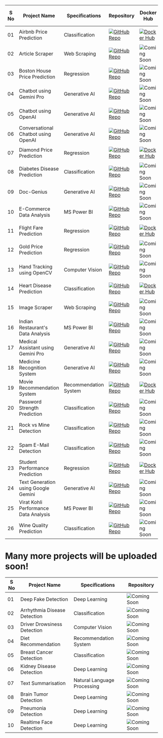 | S No | Project Name | Specifications | Repository | Docker Hub | End-to-End |
| ------------ | -------------- | ---------- | --------- | --------- | --------- |
| 01 | Airbnb Price Prediction | Classification | [![GitHub Repo](https://img.shields.io/badge/GitHub-Repo-blue.svg)](https://github.com/KalyanMurapaka45/End-to-End-Airbnb-Price-Prediction) | [![Docker Hub](https://img.shields.io/badge/Docker%20Hub-Repo-green.svg)](https://hub.docker.com/repository/docker/kalyan45/airbnb-app/general) | <p align="center">✔</p> |
| 02 | Article Scraper | Web Scraping | [![GitHub Repo](https://img.shields.io/badge/GitHub-Repo-blue.svg)](https://github.com/KalyanMurapaka45/Article-Web-Scraping) | ![Coming Soon](https://img.shields.io/badge/Coming-Soon-orange.svg) |
| 03 | Boston House Price Prediction | Regression | [![GitHub Repo](https://img.shields.io/badge/GitHub-Repo-blue.svg)](https://github.com/KalyanMurapaka45/House-Price-Prediction) | ![Coming Soon](https://img.shields.io/badge/Coming-Soon-orange.svg) | <p align="center">✔</p> |
| 04 | Chatbot using Gemini Pro | Generative AI | [![GitHub Repo](https://img.shields.io/badge/GitHub-Repo-blue.svg)](https://github.com/KalyanMurapaka45/Gemini-ChatBot) | ![Coming Soon](https://img.shields.io/badge/Coming-Soon-orange.svg) |
| 05 | Chatbot using OpenAI | Generative AI | [![GitHub Repo](https://img.shields.io/badge/GitHub-Repo-blue.svg)](https://github.com/KalyanMurapaka45/Chatbot-Using-Langchain) | ![Coming Soon](https://img.shields.io/badge/Coming-Soon-orange.svg) |
| 06 | Conversational Chatbot using OpenAI | Generative AI | [![GitHub Repo](https://img.shields.io/badge/GitHub-Repo-blue.svg)](https://github.com/KalyanMurapaka45/Conversational-Chatbot-using-Langchain) | ![Coming Soon](https://img.shields.io/badge/Coming-Soon-orange.svg) |
| 07 | Diamond Price Prediction | Regression | [![GitHub Repo](https://img.shields.io/badge/GitHub-Repo-blue.svg)](https://github.com/KalyanMurapaka45/Getting-Started-with-Gemini) | [![Docker Hub](https://img.shields.io/badge/Docker%20Hub-Repo-green.svg)](https://hub.docker.com/repository/docker/kalyan45/diamond-app/general) | <p align="center">✔</p> |
| 08 | Diabetes Disease Prediction | Classification | [![GitHub Repo](https://img.shields.io/badge/GitHub-Repo-blue.svg)](https://github.com/KalyanMurapaka45/Diabetes-Prediction-using-Machine-Learning) | ![Coming Soon](https://img.shields.io/badge/Coming-Soon-orange.svg) |
| 09 | Doc-Genius | Generative AI | [![GitHub Repo](https://img.shields.io/badge/GitHub-Repo-blue.svg)](https://github.com/KalyanMurapaka45/DocGenius-Revolutionizing-PDFs-with-AI) | ![Coming Soon](https://img.shields.io/badge/Coming-Soon-orange.svg) |
| 10 | E-Commerce Data Analysis | MS Power BI | [![GitHub Repo](https://img.shields.io/badge/GitHub-Repo-blue.svg)](https://github.com/KalyanMurapaka45/E-Commerce-Data-Analysis) | ![Coming Soon](https://img.shields.io/badge/Coming-Soon-orange.svg) |
| 11 | Flight Fare Prediction | Regression | [![GitHub Repo](https://img.shields.io/badge/GitHub-Repo-blue.svg)](https://github.com/KalyanMurapaka45/Flight-Fare-Prediction) | [![Docker Hub](https://img.shields.io/badge/Docker%20Hub-Repo-green.svg)](https://hub.docker.com/repository/docker/kalyan45/flight-app/general) | <p align="center">✔</p> |
| 12 | Gold Price Prediction | Regression | [![GitHub Repo](https://img.shields.io/badge/GitHub-Repo-blue.svg)](https://github.com/KalyanMurapaka45/Gold-Price-Prediction) | ![Coming Soon](https://img.shields.io/badge/Coming-Soon-orange.svg) |
| 13 | Hand Tracking using OpenCV | Computer Vision | [![GitHub Repo](https://img.shields.io/badge/GitHub-Repo-blue.svg)](https://github.com/KalyanMurapaka45/Hand-Tracking-Using-Opencv) | ![Coming Soon](https://img.shields.io/badge/Coming-Soon-orange.svg) |
| 14 | Heart Disease Prediction | Classification | [![GitHub Repo](https://img.shields.io/badge/GitHub-Repo-blue.svg)](https://github.com/KalyanMurapaka45/Heart-Disease-Prediction) | [![Docker Hub](https://img.shields.io/badge/Docker%20Hub-Repo-green.svg)](https://hub.docker.com/repository/docker/kalyan45/heart-app/general) | <p align="center">✔</p> |
| 15 | Image Scraper | Web Scraping | [![GitHub Repo](https://img.shields.io/badge/GitHub-Repo-blue.svg)](https://github.com/KalyanMurapaka45/End-to-End-Image-Scraping) | ![Coming Soon](https://img.shields.io/badge/Coming-Soon-orange.svg) |
| 16 | Indian Restaurant's Data Analysis | MS Power BI | [![GitHub Repo](https://img.shields.io/badge/GitHub-Repo-blue.svg)](https://github.com/KalyanMurapaka45/Indian-Restaurants-Data-Analysis) | ![Coming Soon](https://img.shields.io/badge/Coming-Soon-orange.svg) |
| 17 | Medical Assistant using Gemini Pro | Generative AI | [![GitHub Repo](https://img.shields.io/badge/GitHub-Repo-blue.svg)](https://github.com/KalyanMurapaka45/Medical-Assisstant) | ![Coming Soon](https://img.shields.io/badge/Coming-Soon-orange.svg) |
| 18 | Medicine Recognition System | Generative AI | [![GitHub Repo](https://img.shields.io/badge/GitHub-Repo-blue.svg)](https://github.com/KalyanMurapaka45/Medicine-Recognition-System) | ![Coming Soon](https://img.shields.io/badge/Coming-Soon-orange.svg) |
| 19 | Movie Recommendation System | Recommendation System | [![GitHub Repo](https://img.shields.io/badge/GitHub-Repo-blue.svg)](https://github.com/KalyanMurapaka45/End-to-End-Movie-Recommendation-System) | [![Docker Hub](https://img.shields.io/badge/Docker%20Hub-Repo-green.svg)](https://hub.docker.com/repository/docker/kalyan45/movierecommend-app/general) | <p align="center">✔</p> |
| 20 | Password Strength Prediction | Classification | [![GitHub Repo](https://img.shields.io/badge/GitHub-Repo-blue.svg)](https://github.com/KalyanMurapaka45/Checking-Password-Strength-using-Machine-Learning) | ![Coming Soon](https://img.shields.io/badge/Coming-Soon-orange.svg) |
| 21 | Rock vs Mine Detection | Classification | [![GitHub Repo](https://img.shields.io/badge/GitHub-Repo-blue.svg)](https://github.com/KalyanMurapaka45/Rock-and-Mine-Detection) | ![Coming Soon](https://img.shields.io/badge/Coming-Soon-orange.svg) |
| 22 | Spam E-Mail Detection | Classification | [![GitHub Repo](https://img.shields.io/badge/GitHub-Repo-blue.svg)](https://github.com/KalyanMurapaka45/Spam-Email-Detection) | ![Coming Soon](https://img.shields.io/badge/Coming-Soon-orange.svg) |
| 23 | Student Performance Prediction | Regression | [![GitHub Repo](https://img.shields.io/badge/GitHub-Repo-blue.svg)](https://github.com/KalyanMurapaka45/Student-Perfomance-Prediction) | [![Docker Hub](https://img.shields.io/badge/Docker%20Hub-Repo-green.svg)](https://hub.docker.com/repository/docker/kalyan45/student-app/general) | <p align="center">✔</p> |
| 24 | Text Generation using Google Gemini | Generative AI | [![GitHub Repo](https://img.shields.io/badge/GitHub-Repo-blue.svg)](https://github.com/KalyanMurapaka45/Getting-Started-with-Gemini) | ![Coming Soon](https://img.shields.io/badge/Coming-Soon-orange.svg) |
| 25 | Virat Kohli Performance Data Analysis | MS Power BI | [![GitHub Repo](https://img.shields.io/badge/GitHub-Repo-blue.svg)](https://github.com/KalyanMurapaka45/Virat-Kohli-Score-Analytics) | ![Coming Soon](https://img.shields.io/badge/Coming-Soon-orange.svg) |
| 26 | Wine Quality Prediction | Classification | [![GitHub Repo](https://img.shields.io/badge/GitHub-Repo-blue.svg)](https://github.com/KalyanMurapaka45/Wine-Quality-Prediction) | ![Coming Soon](https://img.shields.io/badge/Coming-Soon-orange.svg) |


# Many more projects will be uploaded soon!

| S No | Project Name | Specifications | Repository |
| ---- | ------------ | --------------- | ---------- |
| 01    | Deep Fake Detection | Deep Learning | ![Coming Soon](https://img.shields.io/badge/Coming-Soon-orange.svg) |
| 02    | Arrhythmia Disease Detection | Classification | ![Coming Soon](https://img.shields.io/badge/Coming-Soon-orange.svg) |
| 03    | Driver Drowsiness Detection | Computer Vision | ![Coming Soon](https://img.shields.io/badge/Coming-Soon-orange.svg) |
| 04    | Diet Recommendation | Recommendation System | ![Coming Soon](https://img.shields.io/badge/Coming-Soon-orange.svg) |
| 05    | Breast Cancer Detection | Classification | ![Coming Soon](https://img.shields.io/badge/Coming-Soon-orange.svg) |
| 06    | Kidney Disease Detection | Deep Learning | ![Coming Soon](https://img.shields.io/badge/Coming-Soon-orange.svg) |
| 07    | Text Summarisation | Natural Language Processing | ![Coming Soon](https://img.shields.io/badge/Coming-Soon-orange.svg) |
| 08    | Brain Tumor Detection | Deep Learning | ![Coming Soon](https://img.shields.io/badge/Coming-Soon-orange.svg) |
| 09    | Pneumonia Detection | Deep Learning | ![Coming Soon](https://img.shields.io/badge/Coming-Soon-orange.svg) |
| 10    | Realtime Face Detection | Deep Learning | ![Coming Soon](https://img.shields.io/badge/Coming-Soon-orange.svg) |
